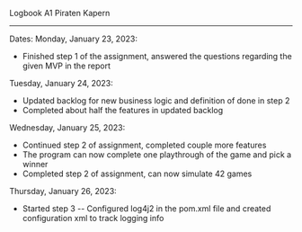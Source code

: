 Logbook A1 Piraten Kapern 
_______________________________

Dates:
Monday, January 23, 2023:
- Finished step 1 of the assignment, answered the questions regarding the given MVP 
  in the report

Tuesday, January 24, 2023:
- Updated backlog for new business logic and definition of done in step 2
- Completed about half the features in updated backlog

Wednesday, January 25, 2023:
- Continued step 2 of assignment, completed couple more features
- The program can now complete one playthrough of the game and pick a winner
- Completed step 2 of assignment, can now simulate 42 games

Thursday, January 26, 2023:
- Started step 3 -- Configured log4j2 in the pom.xml file and created configuration xml to track logging info
